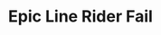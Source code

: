 ---
inv_num: 2009-053
add_credit:
url: 2009-053-epic-line-rider-fail
title: Epic Line Rider Fail
year: '2009'
display_year: '2009'
medium: "(~Youtube) video"
dims:
pitch: 'My contribution to the genre of utube "Line Rider Fails". '
ps: "​Uuuugh, youtube took this one down, so it doesn't make as much sense now, as
  these line rider fails are kinda a youtube genre, but none the less you can still
  download it here.&nbsp;"
live_url:
youtube:
related_code:
subheading:
download: arcangel-epic-line-rider-fail-2009-053-video-web.mp4
commission:
related:
layout: things-i-made
---